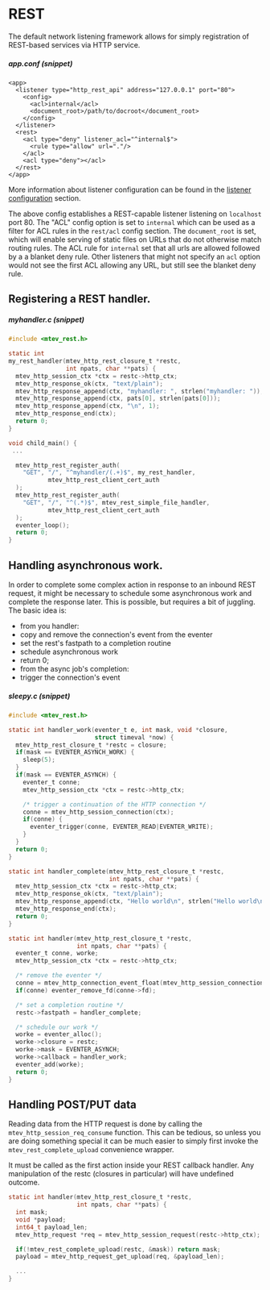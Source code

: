 # REST

The default network listening framework allows for simply registration
of REST-based services via HTTP service.

##### app.conf (snippet)

```
<app>
  <listener type="http_rest_api" address="127.0.0.1" port="80">
    <config>
      <acl>internal</acl>
      <document_root>/path/to/docroot</document_root>
    </config>
  </listener>
  <rest>
    <acl type="deny" listener_acl="^internal$">
      <rule type="allow" url="."/>
    </acl>
    <acl type="deny"></acl>
  </rest>
</app>
```

More information about listener configuration can be found in the
[listener configuration](../config/listeners.md) section.

The above config establishes a REST-capable listener listening on
`localhost` port 80.  The "ACL" config option is set to `internal`
which can be used as a filter for ACL rules in the `rest/acl` config
section.  The `document_root` is set, which will enable serving of
static files on URLs that do not otherwise match routing rules. The
ACL rule for `internal` set that all urls are allowed followed by a
a blanket deny rule.  Other listeners that might not specify an `acl`
option would not see the first ACL allowing any URL, but still see the
blanket deny rule.

## Registering a REST handler.

##### myhandler.c (snippet)

```c
#include <mtev_rest.h>

static int
my_rest_handler(mtev_http_rest_closure_t *restc,
                int npats, char **pats) {
  mtev_http_session_ctx *ctx = restc->http_ctx;
  mtev_http_response_ok(ctx, "text/plain");
  mtev_http_response_append(ctx, "myhandler: ", strlen("myhandler: "));
  mtev_http_response_append(ctx, pats[0], strlen(pats[0]));
  mtev_http_response_append(ctx, "\n", 1);
  mtev_http_response_end(ctx);
  return 0;
}

void child_main() {
 ...

  mtev_http_rest_register_auth(
    "GET", "/", "^myhandler/(.+)$", my_rest_handler,
           mtev_http_rest_client_cert_auth
  );
  mtev_http_rest_register_auth(
    "GET", "/", "^(.*)$", mtev_rest_simple_file_handler,
           mtev_http_rest_client_cert_auth
  );
  eventer_loop();
  return 0;
}
```

## Handling asynchronous work.

In order to complete some complex action in response to an inbound REST
request, it might be necessary to schedule some asynchronous work and
complete the response later.  This is possible, but requires a bit of
juggling.  The basic idea is:

 * from you handler:
  * copy and remove the connection's event from the eventer
  * set the rest's fastpath to a completion routine
  * schedule asynchronous work
  * return 0;
 * from the async job's completion:
  * trigger the connection's event

##### sleepy.c (snippet)

```c
#include <mtev_rest.h>

static int handler_work(eventer_t e, int mask, void *closure,
                        struct timeval *now) {
  mtev_http_rest_closure_t *restc = closure;
  if(mask == EVENTER_ASYNCH_WORK) {
    sleep(5);
  }
  if(mask == EVENTER_ASYNCH) {
    eventer_t conne;
    mtev_http_session_ctx *ctx = restc->http_ctx;

    /* trigger a continuation of the HTTP connection */
    conne = mtev_http_session_connection(ctx);
    if(conne) {
      eventer_trigger(conne, EVENTER_READ|EVENTER_WRITE);
    }
  }
  return 0;
}

static int handler_complete(mtev_http_rest_closure_t *restc,
                            int npats, char **pats) {
  mtev_http_session_ctx *ctx = restc->http_ctx;
  mtev_http_response_ok(ctx, "text/plain");
  mtev_http_response_append(ctx, "Hello world\n", strlen("Hello world\n"));
  mtev_http_response_end(ctx);
  return 0;
}

static int handler(mtev_http_rest_closure_t *restc,
                   int npats, char **pats) {
  eventer_t conne, worke;
  mtev_http_session_ctx *ctx = restc->http_ctx;

  /* remove the eventer */
  conne = mtev_http_connection_event_float(mtev_http_session_connection(ctx));
  if(conne) eventer_remove_fd(conne->fd);

  /* set a completion routine */
  restc->fastpath = handler_complete;

  /* schedule our work */
  worke = eventer_alloc();
  worke->closure = restc;
  worke->mask = EVENTER_ASYNCH;
  worke->callback = handler_work;
  eventer_add(worke);
  return 0;
}
```

## Handling POST/PUT data

Reading data from the HTTP request is done by calling the
`mtev_http_session_req_consume` function.  This can be tedious,
so unless you are doing something special it can be much easier
to simply first invoke the `mtev_rest_complete_upload` convenience
wrapper.

It must be called as the first action inside your REST callback handler.
Any manipulation of the restc (closures in particular) will have undefined
outcome.

```c
static int handler(mtev_http_rest_closure_t *restc,
                   int npats, char **pats) {
  int mask;
  void *payload;
  int64_t payload_len;
  mtev_http_request *req = mtev_http_session_request(restc->http_ctx);

  if(!mtev_rest_complete_upload(restc, &mask)) return mask;
  payload = mtev_http_request_get_upload(req, &payload_len);

  ...
}
```
